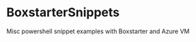 BoxstarterSnippets
==================

Misc powershell snippet examples with Boxstarter and Azure VM
